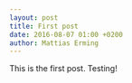 ```yaml
---
layout: post
title: First post
date: 2016-08-07 01:00 +0200
author: Mattias Erming
---
```


This is the first post. Testing!
